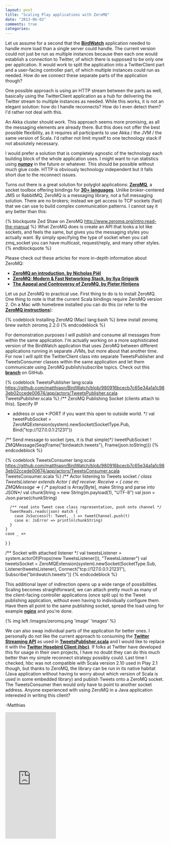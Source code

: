 ```yaml
---
layout: post
title: "Scaling Play applications with ZeroMQ"
date: "2013-06-02"
comments: true
categories: 
---
```

Let us assume for a second that the **[BirdWatch](http://bit.ly/BirdWatch)** application needed to handle more load than a single server could handle. The current version could not just be run as multiple instances because then each one would establish a connection to Twitter, of which there is supposed to be only one per application. It would work to split the application into a TwitterClient part and a user-facing controller part, of which multiple instances could run as needed. How do we connect these separate parts of the application though?

<!-- more -->

One possible approach is using an HTTP stream between the parts as well, basically using the TwitterClient application as a hub for delivering the Twitter stream to multiple instances as needed. While this works, it is not an elegant solution: how do I handle reconnects? How do I even detect them? I'd rather not deal with this. 

An Akka cluster should work. This approach seems more promising, as all the messaging elements are already there. But this does not offer the best possible flexibility, as it requires all participants to use Akka / the JVM / the same version of Scala. I'd rather not limit myself to one technology stack if not absolutely necessary.

I would prefer a solution that is completely agnostic of the technology each building block of the whole application uses. I might want to run statistics using **[numpy](http://www.numpy.org)** in the future or whatever. This should be possible without much glue code. HTTP is obviously technology independent but it falls short due to the reconnect issues.

Turns out there is a great solution for polyglot applications: **[ZeroMQ](http://www.zeromq.org/)**, a socket toolbox offering bindings for **[30+ languages](http://zguide.zeromq.org/page:all)**. Unlike broker-centered JMS or RabbitMQ, ZeroMQ is a messaging library, not a full messaging solution. There are no brokers; instead we get access to TCP sockets (fast) that we can use to build complex communication patterns. I cannot say it any better than this:

{% blockquote Zed Shaw on ZeroMQ http://www.zeromq.org/intro:read-the-manual %}
What ZeroMQ does is create an API that looks a lot like sockets, and feels the same, but gives you the messaging styles you actually want. By simply specifying the type of socket when you call zmq_socket you can have multicast, request/reply, and many other styles.
{% endblockquote %}

Please check out these articles for more in-depth information about ZeroMQ:

+ **[ZeroMQ an introduction, by Nicholas Piël](http://nichol.as/zeromq-an-introduction)**
+ **[ZeroMQ: Modern & Fast Networking Stack, by Ilya Grigorik](http://www.igvita.com/2010/09/03/zeromq-modern-fast-networking-stack/)**
+ **[The Appeal and Controversy of ZeroMQ, by Pieter Hintjens](http://www.josetteorama.com/zeromq/)**

Let us put ZeroMQ to practical use. First thing to do is to install ZeroMQ. One thing to note is that the current Scala bindings require ZeroMQ version 2. On a Mac with homebrew installed you can do this (or refer to the **[ZeroMQ instructions](http://www.zeromq.org/area:download)**):

{% codeblock Installing ZeroMQ (Mac) lang:bash %}
brew install zeromq
brew switch zeromq 2.2.0
{% endcodeblock %}

For demonstration purposes I will publish and consume all messages from within the same application. I'm actually working on a more sophisticated version of the BirdWatch application that uses ZeroMQ between different applications running in separate JVMs, but more about that another time. For now I will split the TwitterClient class into separate TweetsPublisher and TweetsConsumer classes within the same application and let them communicate using ZeroMQ publish/subscribe topics. Check out this **[branch](https://github.com/matthiasn/BirdWatch/tree/130602-ZeroMQ)** on GitHub. 

{% codeblock TweetsPublisher lang:scala https://github.com/matthiasn/BirdWatch/blob/980916bcecb7c65e34a1a1c983eb02ccede00674/app/actors/TweetsPublisher.scala TweetsPublisher.scala %}
/** ZeroMQ Publishing Socket (clients attach to this). Specify IP 
 *  address or use *:PORT if you want this open to outside world.
 */
val tweetPubSocket = ZeroMQExtension(system).newSocket(SocketType.Pub, 
  Bind("tcp://127.0.0.1:21231"))  

/** Send message to socket (yes, it is that simple)*/
tweetPubSocket ! ZMQMessage(Seq(Frame("birdwatch.tweets"), Frame(json.toString)))
{% endcodeblock %}

{% codeblock TweetsConsumer lang:scala https://github.com/matthiasn/BirdWatch/blob/980916bcecb7c65e34a1a1c983eb02ccede00674/app/actors/TweetsConsumer.scala TweetsConsumer.scala %}
/** Actor listening to Tweets socket */
class TweetsListener extends Actor {
  def receive: Receive = {
    case m: ZMQMessage => {
      /** payload is Array[Byte], make String and parse into JSON*/
      val chunkString = new String(m.payload(1), "UTF-8")
      val json = Json.parse(chunkString)                    

      /** read into Tweet case class representation, push onto channel */
      TweetReads.reads(json) match {                               
        case JsSuccess(t: Tweet, _) => tweetChannel.push(t) 
        case e: JsError => println(chunkString)              
      }
    }
    case _ => 
  }
}

/** Socket with attached listener */
val tweetsListener = system.actorOf(Props(new TweetsListener()), "TweetsListener")
val tweetsSocket = ZeroMQExtension(system).newSocket(SocketType.Sub,
  Listener(tweetsListener), Connect("tcp://127.0.0.1:21231"), 
  Subscribe("birdwatch.tweets"))
{% endcodeblock %}

This additional layer of indirection opens up a wide range of possibilities. Scaling becomes straightforward, we can attach pretty much as many of the client-facing controller applications (once split up) to the Tweet publishing application, without even having to individually configure them. Have them all point to the same publishing socket, spread the load using for example **[nginx](http://wiki.nginx.org/Main)** and you're done.

{% img left /images/zeromq.png 'image' 'images' %}

We can also swap individual parts of the application for better ones. I personally do not like the current approach to consuming the **[Twitter Streaming API](https://dev.twitter.com/docs/streaming-apis)** as used in **[TweetsPublisher.scala](https://github.com/matthiasn/BirdWatch/blob/980916bcecb7c65e34a1a1c983eb02ccede00674/app/actors/TweetsPublisher.scala)** and I would like to replace it with the **[Twitter Hosebird Client (hbc)](https://dev.twitter.com/blog/the-hosebird-client-streaming-library)**. If folks at Twitter have developed this for usage in their own projects, I have no doubt they can do this much better than my simple reconnect strategy possibly could. Last time I checked, hbc was not compatible with Scala version 2.10 used in Play 2.1 though, but thanks to ZeroMQ, the library can be run in its native habitat (Java application without having to worry about which version of Scala is used in some embedded library) and publish Tweets onto a ZeroMQ socket. The TweetsConsumer then would only have to point to another socket address. Anyone experienced with using ZeroMQ in a Java application interested in writing this client? 

-Matthias

<iframe width="160" height="400" src="https://leanpub.com/building-a-system-in-clojure/embed" frameborder="0" allowtransparency="true"></iframe>